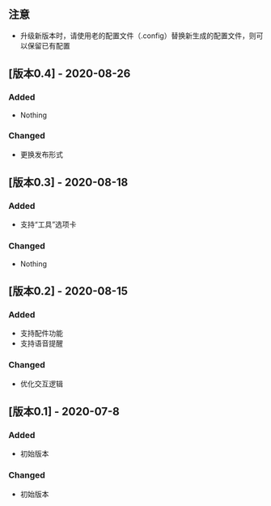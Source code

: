 ## 注意

- 升级新版本时，请使用老的配置文件（.config）替换新生成的配置文件，则可以保留已有配置





## [版本0.4] - 2020-08-26

### Added

- Nothing

### Changed

- 更换发布形式

## [版本0.3] - 2020-08-18

### Added

- 支持“工具”选项卡

### Changed

- Nothing

## [版本0.2] - 2020-08-15

### Added

- 支持配件功能
- 支持语音提醒

### Changed

- 优化交互逻辑

## [版本0.1] - 2020-07-8

### Added

- 初始版本

### Changed

- 初始版本